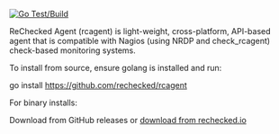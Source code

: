 [![Go Test/Build](https://github.com/rechecked/rcagent/actions/workflows/go.yml/badge.svg)](https://github.com/rechecked/rcagent/actions/workflows/go.yml)

ReChecked Agent (rcagent) is light-weight, cross-platform, API-based agent that is compatible with Nagios (using NRDP and check_rcagent) check-based monitoring systems.

To install from source, ensure golang is installed and run:

go install https://github.com/rechecked/rcagent

For binary installs:

Download from GitHub releases or [download from rechecked.io](https://rechecked.io/download)

